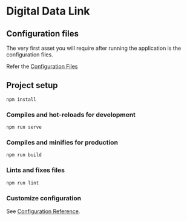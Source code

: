 # Digital Data Link
## Configuration files

The very first asset you will require after running the application is the configuration files.

Refer the [Configuration Files](https://duretechnology-my.sharepoint.com/:f:/r/personal/dure_central_duretechnologies_com/Documents/Avenir_Generic/Data%20Migration%20app/Config%20Files?csf=1&web=1&e=yHiCZw) 
## Project setup
```
npm install
```

### Compiles and hot-reloads for development
```
npm run serve
```

### Compiles and minifies for production
```
npm run build
```

### Lints and fixes files
```
npm run lint
```

### Customize configuration
See [Configuration Reference](https://cli.vuejs.org/config/).
